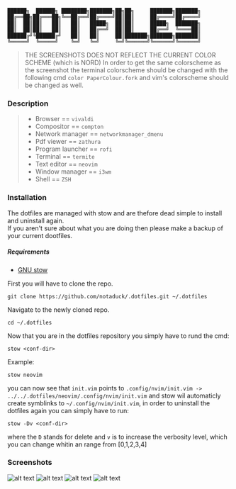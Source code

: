  
```  
██████╗  ██████╗ ████████╗███████╗██╗██╗     ███████╗███████╗  
██╔══██╗██╔═══██╗╚══██╔══╝██╔════╝██║██║     ██╔════╝██╔════╝  
██║  ██║██║   ██║   ██║   █████╗  ██║██║     █████╗  ███████╗  
██║  ██║██║   ██║   ██║   ██╔══╝  ██║██║     ██╔══╝  ╚════██║  
██████╔╝╚██████╔╝   ██║   ██║     ██║███████╗███████╗███████║  
╚═════╝  ╚═════╝    ╚═╝   ╚═╝     ╚═╝╚══════╝╚══════╝╚══════╝                                                               
```
>THE SCREENSHOTS DOES NOT REFLECT THE CURRENT COLOR SCHEME (which is NORD)
> In order to get the same colorscheme as the screenshot the terminal colorscheme should be changed with the following cmd `color PaperColour.fork` and vim's colorscheme should be changed as well.

### Description

> - Browser == `vivaldi` 
> - Compositor == `compton`
> - Network manager == `networkmanager_dmenu` 
> - Pdf viewer == `zathura`
> - Program launcher == `rofi` 
> - Terminal == `termite` 
> - Text editor == `neovim`
> - Window manager == `i3wm`  
> - Shell == `ZSH`


### Installation

The dotfiles are managed with stow and are thefore dead simple to install and uninstall again.  
If you aren't sure about what you are doing then please make a backup of your current dootfiles.  

##### Requirements
- [GNU stow](https://www.gnu.org/software/stow/)

First you will have to clone the repo.
```
git clone https://github.com/notaduck/.dotfiles.git ~/.dotfiles
```
Navigate to the newly cloned repo.
```
cd ~/.dotfiles
```
Now that you are in the dotfiles repository you simply have to rund the cmd:
```
stow <conf-dir>
```
Example:
```
stow neovim
```
you can now see that `init.vim` points to `.config/nvim/init.vim -> ../../.dotfiles/neovim/.config/nvim/init.vim`
and stow wil automaticly create symblinks to `~/.config/nvim/init.vim`, in order to uninstall the dotfiles again you can simply have to run:
```
stow -Dv <conf-dir>
```
where the `D` stands for delete and `v` is to increase the verbosity level, which you can change whitin an range from [0,1,2,3,4]
### Screenshots

![alt text](https://i.imgur.com/CMjN0CF.jpg "Clean")
![alt text](https://i.imgur.com/sLYPCZQ.jpg "Zathura and ")
![alt text](https://i.imgur.com/cA3L5dw.jpg "Stow dir and neofetch")
![alt text](https://i.imgur.com/4p3Ikoj.jpg "Dotfiles and nvim conf")
